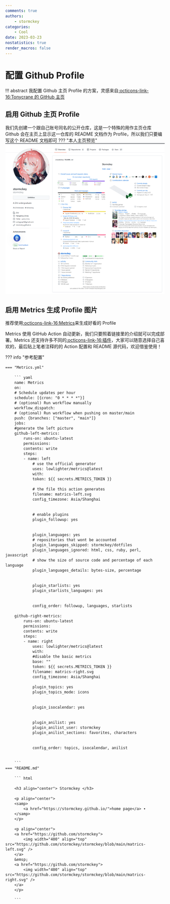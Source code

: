 ```yaml
---
comments: true
authors:
    - stormckey
categories:
    - Cool
date: 2023-03-23
nostatistics: true
render_macros: false
---
```


# 配置 Github Profile
!!! abstract
    我配置 Github 主页 Profile 的方案，灵感来自[:octicons-link-16:Tonycrane 的 GitHub 主页](https://github.com/TonyCrane)
<!-- more -->


## 启用 Github 主页 Profile
我们先创建一个跟自己账号同名的公开仓库，这是一个特殊的用作主页仓库
Github 会在主页上显示这一仓库的 README 文档作为 Profile，所以我们只要编写这个 README 文档即可
??? "本人主页预览"
    ![](images/github_profile/2023-03-23-14-49-05.png#pic)


## 启用 Metrics 生成 Profile 图片

推荐使用[:octicons-link-16:Metrics](https://github.com/lowlighter/metrics/blob/master/.github/readme/partials/documentation/setup/action.md)来生成好看的 Profile

Metrics 使用 GitHub Action 自动更新，我们只要照着链接里的介绍就可以完成部署。Metrics 还支持许多不同的[:octicons-link-16:插件](https://github.com/lowlighter/metrics/blob/master/README.md)，大家可以随意选择自己喜欢的，最后贴上笔者注释的的 Action 配置和 README 源代码，欢迎借鉴使用！

??? info "参考配置"

    === "Metrics.yml"

        ``` yaml
        name: Metrics
        on:
        # Schedule updates per hour
        schedule: [{cron: "0 * * * *"}]
        # (optional) Run workflow manually
        workflow_dispatch:
        # (optional) Run workflow when pushing on master/main
        push: {branches: ["master", "main"]}
        jobs:
        #generate the left picture
        github-left-metrics:
            runs-on: ubuntu-latest
            permissions:
            contents: write
            steps:
            - name: left
                # use the official generator
                uses: lowlighter/metrics@latest
                with:
                token: ${{ secrets.METRICS_TOKEN }}

                # the file this action generates
                filename: matrics-left.svg
                config_timezone: Asia/Shanghai


                # enable plugins
                plugin_followup: yes


                plugin_languages: yes
                # repositories that wont be accounted
                plugin_languages_skipped: stormckey/dotfiles
                plugin_languages_ignored: html, css, ruby, perl, javascript
                # show the size of source code and percentage of each language
                plugin_languages_details: bytes-size, percentage


                plugin_starlists: yes
                plugin_starlists_languages: yes


                config_order: followup, languages, starlists

        github-right-metrics:
            runs-on: ubuntu-latest
            permissions:
            contents: write
            steps:
            - name: right
                uses: lowlighter/metrics@latest
                with:
                #disable the basic metrics
                base: ""
                token: ${{ secrets.METRICS_TOKEN }}
                filename: matrics-right.svg
                config_timezone: Asia/Shanghai

                plugin_topics: yes
                plugin_topics_mode: icons


                plugin_isocalendar: yes


                plugin_anilist: yes
                plugin_anilist_user: stormckey
                plugin_anilist_sections: favorites, characters


                config_order: topics, isocalendar, anilist


        ```
    === "README.md"

        ``` html

        <h3 align="center"> Stormckey </h3>

        <p align="center">
        <samp>
            <a href="https://stormckey.github.io/">home page</a> ∙
        </samp>
        </p>

        <p align="center">
        <a href="https://github.com/stormckey">
            <img width="400" align="top" src="https://github.com/stormckey/stormckey/blob/main/matrics-left.svg" />
        </a>
        &emsp;
        <a href="https://github.com/stormckey">
            <img width="400" align="top" src="https://github.com/stormckey/stormckey/blob/main/matrics-right.svg" />
        </a>
        </p>

        ```
